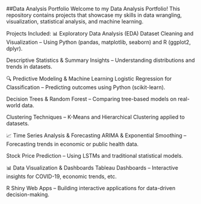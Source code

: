 ##Data Analysis Portfolio
Welcome to my Data Analysis Portfolio! This repository contains projects that showcase my skills in data wrangling, visualization, statistical analysis, and machine learning.

Projects Included:
📊 Exploratory Data Analysis (EDA)
Dataset Cleaning and Visualization – Using Python (pandas, matplotlib, seaborn) and R (ggplot2, dplyr).

Descriptive Statistics & Summary Insights – Understanding distributions and trends in datasets.

🔍 Predictive Modeling & Machine Learning
Logistic Regression for Classification – Predicting outcomes using Python (scikit-learn).

Decision Trees & Random Forest – Comparing tree-based models on real-world data.

Clustering Techniques – K-Means and Hierarchical Clustering applied to datasets.

📈 Time Series Analysis & Forecasting
ARIMA & Exponential Smoothing – Forecasting trends in economic or public health data.

Stock Price Prediction – Using LSTMs and traditional statistical models.

📊 Data Visualization & Dashboards
Tableau Dashboards – Interactive insights for COVID-19, economic trends, etc.

R Shiny Web Apps – Building interactive applications for data-driven decision-making.
